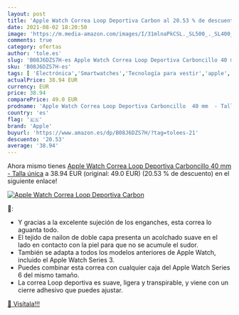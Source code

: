 ```yaml
---
layout: post
title: 'Apple Watch Correa Loop Deportiva Carbon al 20.53 % de descuento'
date: 2021-08-02 18:20:50
image: 'https://m.media-amazon.com/images/I/31mlnaPkCSL._SL500_._SL400_.jpg'
comments: true
category: ofertas
author: 'tole.es'
slug: 'B08J6DZS7H-es Apple Watch Correa Loop Deportiva Carboncillo 40 mm -...'
sku: 'B08J6DZS7H-es'
tags: [ 'Electrónica','Smartwatches','Tecnología para vestir','apple', ]
actualPrice: 38.94 EUR
currency: EUR
price: 38.94
comparePrice: 49.0 EUR
prodname: 'Apple Watch Correa Loop Deportiva Carboncillo  40 mm  - Talla única'
country: 'es'
flag: '🇪🇸'
brand: 'Apple'
buyurl: 'https://www.amazon.es/dp/B08J6DZS7H/?tag=tolees-21'
descuento: '20.53'
average: '38.94'
---
```


Ahora mismo tienes [Apple Watch Correa Loop Deportiva Carboncillo  40 mm  - Talla única](https://www.amazon.es/dp/B08J6DZS7H/?tag=tolees-21) a 38.94 EUR (original: 49.0 EUR) (20.53 %  de descuento) en el siguiente enlace!

[![Apple Watch Correa Loop Deportiva Carbon](https://m.media-amazon.com/images/I/31mlnaPkCSL._SL500_._SL400_.jpg)](https://www.amazon.es/dp/B08J6DZS7H/?tag=tolees-21)

🔎:

- Y gracias a la excelente sujeción de los enganches, esta correa lo aguanta todo.
- El tejido de nailon de doble capa presenta un acolchado suave en el lado en contacto con la piel para que no se acumule el sudor.
- También se adapta a todos los modelos anteriores de Apple Watch, incluido el Apple Watch Series 3.
- Puedes combinar esta correa con cualquier caja del Apple Watch Series 6 del mismo tamaño.
- La correa Loop deportiva es suave, ligera y transpirable, y viene con un cierre adhesivo que puedes ajustar.

[🛒 Visítala!!!](https://www.amazon.es/dp/B08J6DZS7H/?tag=tolees-21)
